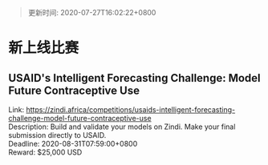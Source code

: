 > 更新时间: 2020-07-27T16:02:22+0800 

# 新上线比赛


## USAID's Intelligent Forecasting Challenge: Model Future Contraceptive Use
Link: https://zindi.africa/competitions/usaids-intelligent-forecasting-challenge-model-future-contraceptive-use  
Description: Build and validate your models on Zindi. Make your final submission directly to USAID.  
Deadline: 2020-08-31T07:59:00+0800  
Reward: $25,000 USD  

